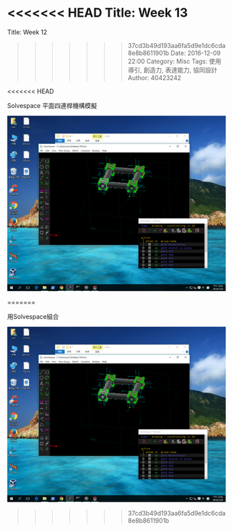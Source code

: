 <<<<<<< HEAD
Title: Week 13
=======
Title: Week 12
>>>>>>> 37cd3b49d193aa6fa5d9e1dc6cda8e8b8611901b
Date: 2016-12-09 22:00
Category: Misc
Tags: 使用導引, 創造力, 表達能力, 協同設計
Author: 40423242

<<<<<<< HEAD
<p>Solvespace 平面四連桿機構模擬<p>

<img src="./../data/HW5.png" width="800" />



=======
<p>用Solvespace組合<p>

<img src="./../data/HW5.png" width="800" />

>>>>>>> 37cd3b49d193aa6fa5d9e1dc6cda8e8b8611901b
